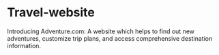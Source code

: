 # Travel-website
Introducing Adventure.com: A website which helps to find out new adventures, customize trip plans, and access comprehensive destination information.
